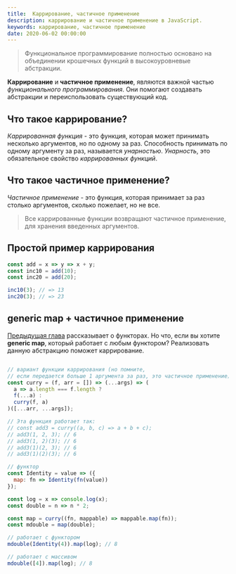 ```yaml
---
title:  Каррирование, частичное применение
description: каррирование и частичное применение в JavaScript.
keywords: каррирование, частичное применение
date: 2020-06-02 00:00:00
---
```


> Функциональное программирование полностью основано на объединении крошечных функций в высокоуровневые абстракции.

**Каррирование** и **частичное применение**, являются важной частью *функционального программирования*. Они помогают создавать абстракции и переиспользовать существующий код.

## Что такое каррирование?

*Каррированная функция* - это функция, которая может принимать несколько аргументов, но по одному за раз. Способность принимать по одному аргументу за раз, называется *унарностью*. *Унарность*, это обязательное свойство *каррированных функций*.

## Что такое частичное применение?

*Частичное применение* - это функция, которая принимает за раз столько аргументов, сколько пожелает, но не все. 

> Все каррированные функции возвращают частичное применение, для хранения введенных аргументов.

## Простой пример каррирования

```js
const add = x => y => x + y;
const inc10 = add(10);
const inc20 = add(20);

inc10(3); // => 13
inc20(3); // => 23
```

## generic map + частичное применение

[Предыдущая глава](/conspect/lang/js/composing-software/functors/) рассказывает о функторах. Но что, если вы хотите **generic map**, который работает с любым функтором? Реализовать данную абстракцию поможет каррирование.

```javascript

// вариант функции каррирования (но помните, 
// если передается больше 1 аргумента за раз, это частичное применение) 
const curry = (f, arr = []) => (...args) => (
  a => a.length === f.length ?
  f(...a) :
  curry(f, a)
)([...arr, ...args]);

// Эта функция работает так:
// const add3 = curry((a, b, c) => a + b + c);
// add3(1, 2, 3); // 6
// add3(1, 2)(3); // 6
// add3(1)(2, 3); // 6
// add3(1)(2)(3); // 6

// функтор
const Identity = value => ({
  map: fn => Identity(fn(value))
});

const log = x => console.log(x);
const double = n => n * 2;

const map = curry((fn, mappable) => mappable.map(fn));
const mdouble = map(double);

// работает с функтором
mdouble(Identity(4)).map(log); // 8

// работает с массивом
mdouble([4]).map(log); // 8
```
